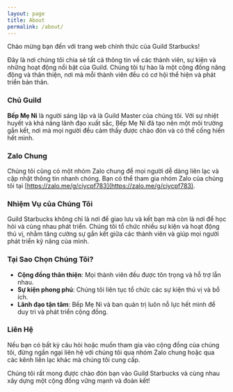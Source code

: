 ```yaml
---
layout: page
title: About
permalink: /about/
---
```


Chào mừng bạn đến với trang web chính thức của Guild Starbucks!

Đây là nơi chúng tôi chia sẻ tất cả thông tin về các thành viên, sự kiện và những hoạt động nổi bật của Guild. Chúng tôi tự hào là một cộng đồng năng động và thân thiện, nơi mà mỗi thành viên đều có cơ hội thể hiện và phát triển bản thân.

### Chủ Guild

**Bếp Mẹ Ni** là người sáng lập và là Guild Master của chúng tôi. Với sự nhiệt huyết và khả năng lãnh đạo xuất sắc, Bếp Mẹ Ni đã tạo nên một môi trường gắn kết, nơi mà mọi người đều cảm thấy được chào đón và có thể cống hiến hết mình.

### Zalo Chung

Chúng tôi cũng có một nhóm Zalo chung để mọi người dễ dàng liên lạc và cập nhật thông tin nhanh chóng. Bạn có thể tham gia nhóm Zalo của chúng tôi tại [https://zalo.me/g/ciycpf783](https://zalo.me/g/ciycpf783).

### Nhiệm Vụ của Chúng Tôi

Guild Starbucks không chỉ là nơi để giao lưu và kết bạn mà còn là nơi để học hỏi và cùng nhau phát triển. Chúng tôi tổ chức nhiều sự kiện và hoạt động thú vị, nhằm tăng cường sự gắn kết giữa các thành viên và giúp mọi người phát triển kỹ năng của mình.

### Tại Sao Chọn Chúng Tôi?

- **Cộng đồng thân thiện**: Mọi thành viên đều được tôn trọng và hỗ trợ lẫn nhau.
- **Sự kiện phong phú**: Chúng tôi liên tục tổ chức các sự kiện thú vị và bổ ích.
- **Lãnh đạo tận tâm**: Bếp Mẹ Ni và ban quản trị luôn nỗ lực hết mình để duy trì và phát triển cộng đồng.

### Liên Hệ

Nếu bạn có bất kỳ câu hỏi hoặc muốn tham gia vào cộng đồng của chúng tôi, đừng ngần ngại liên hệ với chúng tôi qua nhóm Zalo chung hoặc qua các kênh liên lạc khác mà chúng tôi cung cấp.

Chúng tôi rất mong được chào đón bạn vào Guild Starbucks và cùng nhau xây dựng một cộng đồng vững mạnh và đoàn kết!
